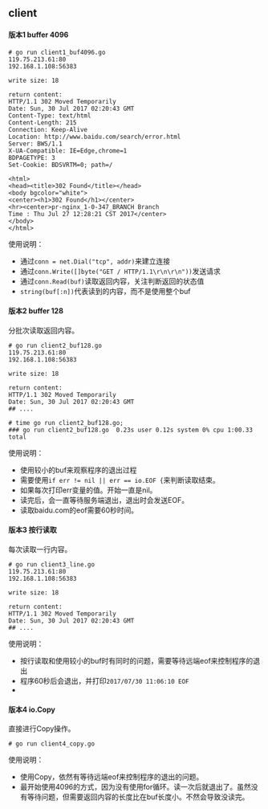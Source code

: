 ## client



#### 版本1 buffer 4096

```shell
# go run client1_buf4096.go
119.75.213.61:80
192.168.1.108:56383

write size: 18

return content:
HTTP/1.1 302 Moved Temporarily
Date: Sun, 30 Jul 2017 02:20:43 GMT
Content-Type: text/html
Content-Length: 215
Connection: Keep-Alive
Location: http://www.baidu.com/search/error.html
Server: BWS/1.1
X-UA-Compatible: IE=Edge,chrome=1
BDPAGETYPE: 3
Set-Cookie: BDSVRTM=0; path=/

<html>
<head><title>302 Found</title></head>
<body bgcolor="white">
<center><h1>302 Found</h1></center>
<hr><center>pr-nginx_1-0-347_BRANCH Branch
Time : Thu Jul 27 12:28:21 CST 2017</center>
</body>
</html>
```

使用说明：

* 通过`conn = net.Dial("tcp", addr)`来建立连接
* 通过`conn.Write([]byte("GET / HTTP/1.1\r\n\r\n"))`发送请求
* 通过`conn.Read(buf)`读取返回内容，关注判断返回的状态值
* `string(buf[:n])`代表读到的内容，而不是使用整个buf





#### 版本2 buffer 128

分批次读取返回内容。

```shell
# go run client2_buf128.go
119.75.213.61:80
192.168.1.108:56383

write size: 18

return content:
HTTP/1.1 302 Moved Temporarily
Date: Sun, 30 Jul 2017 02:20:43 GMT
## ....

# time go run client2_buf128.go;
### go run client2_buf128.go  0.23s user 0.12s system 0% cpu 1:00.33 total
```

使用说明：

* 使用较小的buf来观察程序的退出过程
* 需要使用`if err != nil || err == io.EOF {`来判断读取结束。
* 如果每次打印err变量的值。开始一直是nil。
* 读完后，会一直等待服务端退出，退出时会发送EOF。
* 读取baidu.com的eof需要60秒时间。



#### 版本3 按行读取

每次读取一行内容。

```shell
# go run client3_line.go
119.75.213.61:80
192.168.1.108:56383

write size: 18

return content:
HTTP/1.1 302 Moved Temporarily
Date: Sun, 30 Jul 2017 02:20:43 GMT
## ....
```

使用说明：

- 按行读取和使用较小的buf时有同时的问题，需要等待远端eof来控制程序的退出
- 程序60秒后会退出，并打印`2017/07/30 11:06:10 EOF`
- ​

#### 版本4 io.Copy

直接进行Copy操作。

```shell
# go run client4_copy.go
```

使用说明：

* 使用Copy，依然有等待远端eof来控制程序的退出的问题。
* 最开始使用4096的方式，因为没有使用for循环。读一次后就退出了。虽然没有等待问题，但需要返回内容的长度比在buf长度小。不然会导致没读完。

